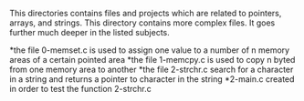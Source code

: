 This directories contains files and projects which are related to pointers, arrays, and strings. This directory contains more complex files. It goes further much deeper in the listed subjects.

*the file 0-memset.c is used to assign one value to a number of n memory areas of a certain pointed area
*the file 1-memcpy.c is used to copy n byted from one memory area to another
*the file 2-strchr.c search for a character in a string and returns a pointer to character in the string
*2-main.c created in order to test the function 2-strchr.c
